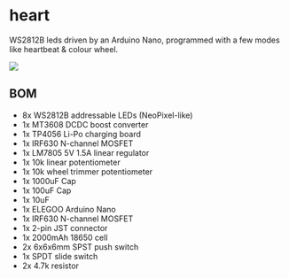 # heart

WS2812B leds driven by an Arduino Nano, programmed with a few modes like heartbeat & colour wheel.

![](https://ftp.cass.si/01=1a1a33.jpg)

## BOM

* 8x WS2812B addressable LEDs (NeoPixel-like)
* 1x MT3608 DCDC boost converter
* 1x TP4056 Li-Po charging board
* 1x IRF630 N-channel MOSFET
* 1x LM7805 5V 1.5A linear regulator
* 1x 10k linear potentiometer
* 1x 10k wheel trimmer potentiometer
* 1x 1000uF Cap
* 1x 100uF Cap
* 1x 10uF
* 1x ELEGOO Arduino Nano
* 1x IRF630 N-channel MOSFET
* 1x 2-pin JST connector
* 1x 2000mAh 18650 cell
* 2x 6x6x6mm SPST push switch
* 1x SPDT slide switch
* 2x 4.7k resistor
